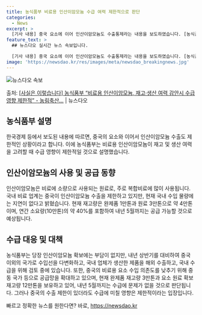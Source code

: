```yaml
---
title: 농식품부 비료용 인산이암모늄 수급 여력 제한적으로 판단
categories:
  - News
excerpt: >
  [기사 내용] 중국 요소에 이어 인산이암모늄도 수출통제라는 내용을 보도하였습니다. [농식품부 설명] 인산이암…
feature_text: >
  ## 뉴스다오 실시간 뉴스 속보입니다.

  [기사 내용] 중국 요소에 이어 인산이암모늄도 수출통제라는 내용을 보도하였습니다. [농식품부 설명] 인산이암…
image: 'https://newsdao.kr/res/images/meta/newsdao_breakingnews.jpg'
---
```


![뉴스다오 속보](https://newsdao.kr/res/images/meta/newsdao_breakingnews.jpg)

<p>출처: <a href="https://newsdao.kr/2769" rel="dofollow">[사실은 이렇습니다] 농식품부 “비료용 인산이암모늄, 재고·생산 여력 감안시 수급 영향 제한적” - 농림축산…</a> | 뉴스다오</p>

<h2 data-ke-size="size26">농식품부 설명</h2>
<p data-ke-size="size16">한국경제 등에서 보도된 내용에 따르면, 중국의 요소와 이어서 인산이암모늄 수출도 제한적인 상황이라고 합니다. 이에 농식품부는 비료용 인산이암모늄이 재고 및 생산 여력을 고려할 때 수급 영향이 제한적일 것으로 설명했습니다.</p>

<h2 data-ke-size="size26">인산이암모늄의 사용 및 공급 동향</h2>
<p data-ke-size="size16">인산이암모늄은 비료에 소량으로 사용되는 원료로, 주로 복합비료에 많이 사용됩니다. 국내 비료 업계는 중국이 인산이암모늄 수출을 제한하고 있지만, 현재 국내 수입 물량에는 지연이 없다고 밝혔습니다. 현재 재고량은 완제품 1만톤과 원료 3만톤으로 약 4만톤이며, 연간 소요량(10만톤)의 약 40%를 포함하여 내년 5월까지는 공급 가능할 것으로 예상됩니다.</p>

<h2 data-ke-size="size26">수급 대응 및 대책</h2>
<p data-ke-size="size16">농식품부는 당장 인산이암모늄 확보에는 부담이 없지만, 내년 상반기를 대비하여 중국 이외의 국가로 수입선을 다변화하고, 국내 업체가 생산한 제품을 해외 수출하고, 국내 수급을 위해 검토 중에 있습니다. 또한, 중국의 비료용 요소 수입 의존도를 낮추기 위해 중동 국가 등으로 공급망을 확대하고 있으며, 현재 완제품 재고량 3만톤과 요소 원료 확보재고량 12만톤을 보유하고 있어, 내년 5월까지는 수급에 문제가 없을 것으로 판단됩니다. 그러나 중국의 수출 제한이 있더라도 수급에 미칠 영향은 제한적이라는 입장입니다.</p> 

빠르고 정확한 뉴스를 원한다면? 바로, <a href="https://newsdao.kr" rel="dofollow">https://newsdao.kr</a>


    
